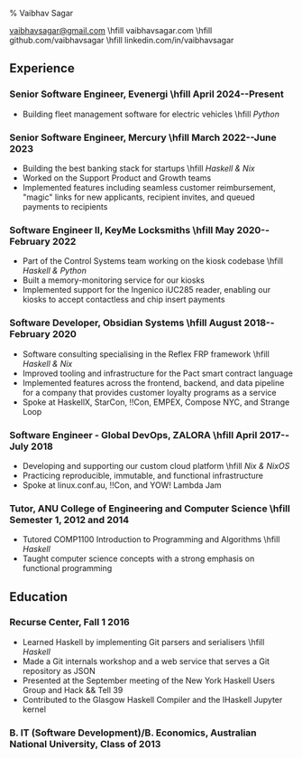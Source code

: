 % Vaibhav Sagar

vaibhavsagar@gmail.com       \hfill
vaibhavsagar.com             \hfill
github.com/vaibhavsagar      \hfill
linkedin.com/in/vaibhavsagar

## Experience ##

### Senior Software Engineer, Evenergi \hfill April 2024--Present

- Building fleet management software for electric vehicles \hfill _Python_

### Senior Software Engineer, Mercury \hfill March 2022--June 2023

- Building the best banking stack for startups \hfill _Haskell & Nix_
- Worked on the Support Product and Growth teams
- Implemented features including seamless customer reimbursement, "magic" links
  for new applicants, recipient invites, and queued payments to recipients

### Software Engineer II, KeyMe Locksmiths \hfill May 2020--February 2022

- Part of the Control Systems team working on the kiosk codebase \hfill
  _Haskell & Python_
- Built a memory-monitoring service for our kiosks
- Implemented support for the Ingenico iUC285 reader, enabling our kiosks to
  accept contactless and chip insert payments

### Software Developer, Obsidian Systems \hfill August 2018--February 2020

- Software consulting specialising in the Reflex FRP framework \hfill _Haskell
  & Nix_
- Improved tooling and infrastructure for the Pact smart contract language
- Implemented features across the frontend, backend, and data pipeline for a
  company that provides customer loyalty programs as a service
- Spoke at HaskellX, StarCon, !!Con, EMPEX, Compose NYC, and Strange Loop

### Software Engineer - Global DevOps, ZALORA \hfill April 2017--July 2018

- Developing and supporting our custom cloud platform \hfill _Nix & NixOS_
- Practicing reproducible, immutable, and functional infrastructure
- Spoke at linux.conf.au, !!Con, and YOW! Lambda Jam

### Tutor, ANU College of Engineering and Computer Science \hfill Semester 1, 2012 and 2014 ###

- Tutored COMP1100 Introduction to Programming and Algorithms \hfill _Haskell_
- Taught computer science concepts with a strong emphasis on functional
  programming

## Education ##

### Recurse Center, Fall 1 2016 ###

- Learned Haskell by implementing Git parsers and serialisers  \hfill _Haskell_
- Made a Git internals workshop and a web service that serves a Git repository
  as JSON
- Presented at the September meeting of the New York Haskell Users Group and
  Hack && Tell 39
- Contributed to the Glasgow Haskell Compiler and the IHaskell Jupyter kernel

### B. IT (Software Development)/B. Economics, Australian National University, Class of 2013 ###

